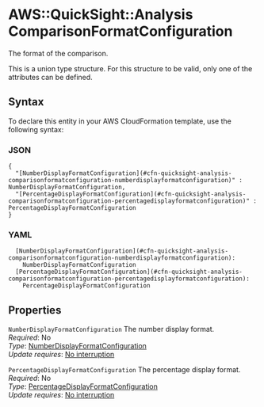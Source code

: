 # AWS::QuickSight::Analysis ComparisonFormatConfiguration<a name="aws-properties-quicksight-analysis-comparisonformatconfiguration"></a>

The format of the comparison\.

This is a union type structure\. For this structure to be valid, only one of the attributes can be defined\.

## Syntax<a name="aws-properties-quicksight-analysis-comparisonformatconfiguration-syntax"></a>

To declare this entity in your AWS CloudFormation template, use the following syntax:

### JSON<a name="aws-properties-quicksight-analysis-comparisonformatconfiguration-syntax.json"></a>

```
{
  "[NumberDisplayFormatConfiguration](#cfn-quicksight-analysis-comparisonformatconfiguration-numberdisplayformatconfiguration)" : NumberDisplayFormatConfiguration,
  "[PercentageDisplayFormatConfiguration](#cfn-quicksight-analysis-comparisonformatconfiguration-percentagedisplayformatconfiguration)" : PercentageDisplayFormatConfiguration
}
```

### YAML<a name="aws-properties-quicksight-analysis-comparisonformatconfiguration-syntax.yaml"></a>

```
  [NumberDisplayFormatConfiguration](#cfn-quicksight-analysis-comparisonformatconfiguration-numberdisplayformatconfiguration): 
    NumberDisplayFormatConfiguration
  [PercentageDisplayFormatConfiguration](#cfn-quicksight-analysis-comparisonformatconfiguration-percentagedisplayformatconfiguration): 
    PercentageDisplayFormatConfiguration
```

## Properties<a name="aws-properties-quicksight-analysis-comparisonformatconfiguration-properties"></a>

`NumberDisplayFormatConfiguration`  <a name="cfn-quicksight-analysis-comparisonformatconfiguration-numberdisplayformatconfiguration"></a>
The number display format\.  
*Required*: No  
*Type*: [NumberDisplayFormatConfiguration](aws-properties-quicksight-analysis-numberdisplayformatconfiguration.md)  
*Update requires*: [No interruption](https://docs.aws.amazon.com/AWSCloudFormation/latest/UserGuide/using-cfn-updating-stacks-update-behaviors.html#update-no-interrupt)

`PercentageDisplayFormatConfiguration`  <a name="cfn-quicksight-analysis-comparisonformatconfiguration-percentagedisplayformatconfiguration"></a>
The percentage display format\.  
*Required*: No  
*Type*: [PercentageDisplayFormatConfiguration](aws-properties-quicksight-analysis-percentagedisplayformatconfiguration.md)  
*Update requires*: [No interruption](https://docs.aws.amazon.com/AWSCloudFormation/latest/UserGuide/using-cfn-updating-stacks-update-behaviors.html#update-no-interrupt)